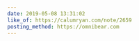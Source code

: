```yaml
---
date: 2019-05-08 13:31:02
like_of: https://calumryan.com/note/2659
posting_method: https://omnibear.com
---
```

